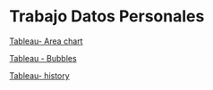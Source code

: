 <h1> Trabajo Datos Personales </h1>

[Tableau- Area chart](https://mdanielaraffom.github.io/infovis/DP/AreaChart.html) 

[Tableau - Bubbles](https://mdanielaraffom.github.io/infovis/DP/bubbles.html)

[Tableau- history](https://MDanielaRaffoM.github.io/infovis/DP/historia.html)
